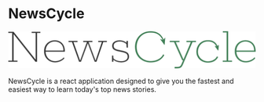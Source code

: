 # NewsCycle

<img src="https://raw.githubusercontent.com/csbryant/NewsCycle/main/public/img/logo.png" />

NewsCycle is a react application designed to give you the fastest and easiest way to learn today's top news stories.
